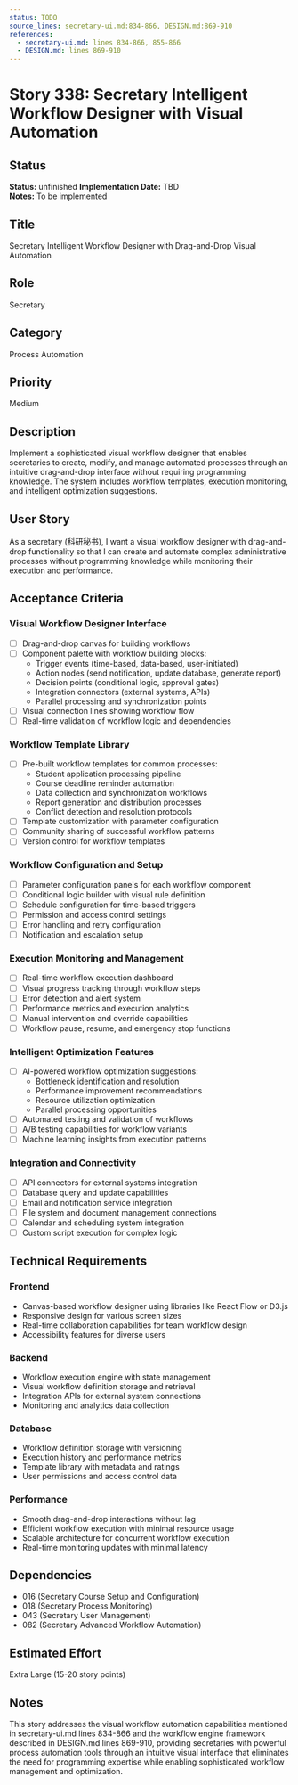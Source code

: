 ```yaml
---
status: TODO
source_lines: secretary-ui.md:834-866, DESIGN.md:869-910
references:
  - secretary-ui.md: lines 834-866, 855-866
  - DESIGN.md: lines 869-910
---
```

# Story 338: Secretary Intelligent Workflow Designer with Visual Automation

## Status
**Status:** unfinished
**Implementation Date:** TBD  
**Notes:** To be implemented

## Title
Secretary Intelligent Workflow Designer with Drag-and-Drop Visual Automation

## Role
Secretary

## Category
Process Automation

## Priority
Medium

## Description
Implement a sophisticated visual workflow designer that enables secretaries to create, modify, and manage automated processes through an intuitive drag-and-drop interface without requiring programming knowledge. The system includes workflow templates, execution monitoring, and intelligent optimization suggestions.

## User Story
As a secretary (科研秘书), I want a visual workflow designer with drag-and-drop functionality so that I can create and automate complex administrative processes without programming knowledge while monitoring their execution and performance.

## Acceptance Criteria

### Visual Workflow Designer Interface
- [ ] Drag-and-drop canvas for building workflows
- [ ] Component palette with workflow building blocks:
  - Trigger events (time-based, data-based, user-initiated)
  - Action nodes (send notification, update database, generate report)
  - Decision points (conditional logic, approval gates)
  - Integration connectors (external systems, APIs)
  - Parallel processing and synchronization points
- [ ] Visual connection lines showing workflow flow
- [ ] Real-time validation of workflow logic and dependencies

### Workflow Template Library
- [ ] Pre-built workflow templates for common processes:
  - Student application processing pipeline
  - Course deadline reminder automation
  - Data collection and synchronization workflows
  - Report generation and distribution processes
  - Conflict detection and resolution protocols
- [ ] Template customization with parameter configuration
- [ ] Community sharing of successful workflow patterns
- [ ] Version control for workflow templates

### Workflow Configuration and Setup
- [ ] Parameter configuration panels for each workflow component
- [ ] Conditional logic builder with visual rule definition
- [ ] Schedule configuration for time-based triggers
- [ ] Permission and access control settings
- [ ] Error handling and retry configuration
- [ ] Notification and escalation setup

### Execution Monitoring and Management
- [ ] Real-time workflow execution dashboard
- [ ] Visual progress tracking through workflow steps
- [ ] Error detection and alert system
- [ ] Performance metrics and execution analytics
- [ ] Manual intervention and override capabilities
- [ ] Workflow pause, resume, and emergency stop functions

### Intelligent Optimization Features
- [ ] AI-powered workflow optimization suggestions:
  - Bottleneck identification and resolution
  - Performance improvement recommendations
  - Resource utilization optimization
  - Parallel processing opportunities
- [ ] Automated testing and validation of workflows
- [ ] A/B testing capabilities for workflow variants
- [ ] Machine learning insights from execution patterns

### Integration and Connectivity
- [ ] API connectors for external systems integration
- [ ] Database query and update capabilities
- [ ] Email and notification service integration
- [ ] File system and document management connections
- [ ] Calendar and scheduling system integration
- [ ] Custom script execution for complex logic

## Technical Requirements

### Frontend
- Canvas-based workflow designer using libraries like React Flow or D3.js
- Responsive design for various screen sizes
- Real-time collaboration capabilities for team workflow design
- Accessibility features for diverse users

### Backend
- Workflow execution engine with state management
- Visual workflow definition storage and retrieval
- Integration APIs for external system connections
- Monitoring and analytics data collection

### Database
- Workflow definition storage with versioning
- Execution history and performance metrics
- Template library with metadata and ratings
- User permissions and access control data

### Performance
- Smooth drag-and-drop interactions without lag
- Efficient workflow execution with minimal resource usage
- Scalable architecture for concurrent workflow execution
- Real-time monitoring updates with minimal latency

## Dependencies
- 016 (Secretary Course Setup and Configuration)
- 018 (Secretary Process Monitoring)
- 043 (Secretary User Management)
- 082 (Secretary Advanced Workflow Automation)

## Estimated Effort
Extra Large (15-20 story points)

## Notes
This story addresses the visual workflow automation capabilities mentioned in secretary-ui.md lines 834-866 and the workflow engine framework described in DESIGN.md lines 869-910, providing secretaries with powerful process automation tools through an intuitive visual interface that eliminates the need for programming expertise while enabling sophisticated workflow management and optimization.
